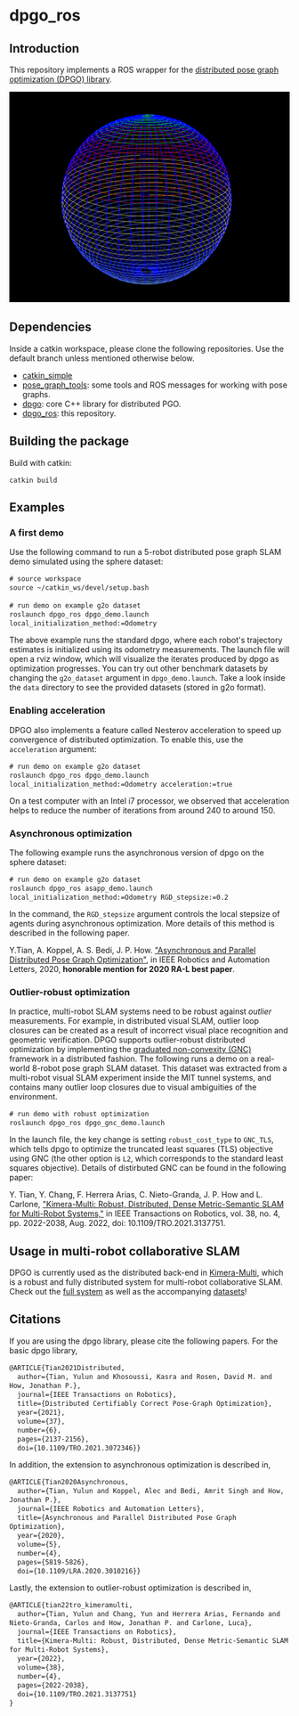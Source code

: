 # dpgo_ros

## Introduction
This repository implements a ROS wrapper for the [distributed pose graph optimization (DPGO) library](https://github.com/mit-acl/dpgo).

<img src="data/sphere_screenshot.png" width="700">

## Dependencies
Inside a catkin workspace, please clone the following repositories. Use the default branch unless mentioned otherwise below.
* [catkin_simple](https://github.com/catkin/catkin_simple)
* [pose_graph_tools](https://github.com/MIT-SPARK/pose_graph_tools): some tools and ROS messages for working with pose graphs.
* [dpgo](https://github.com/mit-acl/dpgo): core C++ library for distributed PGO. 
* [dpgo_ros](https://github.com/mit-acl/dpgo_ros): this repository.

## Building the package

Build with catkin:
```
catkin build
```

## Examples

### A first demo

Use the following command to run a 5-robot distributed pose graph SLAM demo simulated using the sphere dataset:
```
# source workspace
source ~/catkin_ws/devel/setup.bash

# run demo on example g2o dataset
roslaunch dpgo_ros dpgo_demo.launch local_initialization_method:=Odometry
```

The above example runs the standard dpgo, where each robot's trajectory estimates is initialized using its odometry measurements. The launch file will open a rviz window, which will visualize the iterates produced by dpgo as optimization progresses. You can try out other benchmark datasets by changing the `g2o_dataset` argument in `dpgo_demo.launch`. Take a look inside the `data` directory to see the provided datasets (stored in g2o format).

### Enabling acceleration

DPGO also implements a feature called Nesterov acceleration to speed up convergence of distributed optimization. To enable this, use the `acceleration` argument:
```
# run demo on example g2o dataset
roslaunch dpgo_ros dpgo_demo.launch local_initialization_method:=Odometry acceleration:=true
```
On a test computer with an Intel i7 processor, we observed that acceleration helps to reduce the number of iterations from around 240 to around 150.


### Asynchronous optimization

The following example runs the asynchronous version of dpgo on the sphere dataset:
```
# run demo on example g2o dataset
roslaunch dpgo_ros asapp_demo.launch local_initialization_method:=Odometry RGD_stepsize:=0.2
```
In the command, the `RGD_stepsize` argument controls the local stepsize of agents during asynchronous optimization. More details of this method is described in the following paper.

Y.Tian, A. Koppel, A. S. Bedi, J. P. How.  ["Asynchronous and Parallel Distributed Pose Graph Optimization"](https://arxiv.org/abs/2003.03281), in IEEE Robotics and Automation Letters, 2020, **honorable mention for 2020 RA-L best paper**. 


### Outlier-robust optimization

In practice, multi-robot SLAM systems need to be robust against *outlier* measurements. For example, in distributed visual SLAM, outlier loop closures can be created as a result of incorrect visual place recognition and geometric verification. DPGO supports outlier-robust distributed optimization by implementing the [graduated non-convexity (GNC)](https://ieeexplore.ieee.org/document/8957085) framework in a distributed fashion. The following runs a demo on a real-world 8-robot pose graph SLAM dataset. This dataset was extracted from a multi-robot visual SLAM experiment inside the MIT tunnel systems, and contains many outlier loop closures due to visual ambiguities of the environment.
```
# run demo with robust optimization
roslaunch dpgo_ros dpgo_gnc_demo.launch
```

In the launch file, the key change is setting `robust_cost_type` to `GNC_TLS`, which tells dpgo to optimize the truncated least squares (TLS) objective using GNC (the other option is `L2`, which corresponds to the standard least squares objective). Details of distirbuted GNC can be found in the following paper:

Y. Tian, Y. Chang, F. Herrera Arias, C. Nieto-Granda, J. P. How and L. Carlone, ["Kimera-Multi: Robust, Distributed, Dense Metric-Semantic SLAM for Multi-Robot Systems,"](https://arxiv.org/abs/2106.14386) in IEEE Transactions on Robotics, vol. 38, no. 4, pp. 2022-2038, Aug. 2022, doi: 10.1109/TRO.2021.3137751.

## Usage in multi-robot collaborative SLAM

DPGO is currently used as the distributed back-end in [Kimera-Multi](https://github.com/MIT-SPARK/Kimera-Multi), which is a robust and fully distributed system for multi-robot collaborative SLAM. Check out the [full system](https://github.com/MIT-SPARK/Kimera-Multi) as well as the accompanying [datasets](https://github.com/MIT-SPARK/Kimera-Multi-Data)!

## Citations

If you are using the dpgo library, please cite the following papers. For the basic dpgo library,
```
@ARTICLE{Tian2021Distributed,
  author={Tian, Yulun and Khosoussi, Kasra and Rosen, David M. and How, Jonathan P.},
  journal={IEEE Transactions on Robotics}, 
  title={Distributed Certifiably Correct Pose-Graph Optimization}, 
  year={2021},
  volume={37},
  number={6},
  pages={2137-2156},
  doi={10.1109/TRO.2021.3072346}}
```
In addition, the extension to asynchronous optimization is described in,
```
@ARTICLE{Tian2020Asynchronous,
  author={Tian, Yulun and Koppel, Alec and Bedi, Amrit Singh and How, Jonathan P.},
  journal={IEEE Robotics and Automation Letters}, 
  title={Asynchronous and Parallel Distributed Pose Graph Optimization}, 
  year={2020},
  volume={5},
  number={4},
  pages={5819-5826},
  doi={10.1109/LRA.2020.3010216}}
```
Lastly, the extension to outlier-robust optimization is described in,
```
@ARTICLE{tian22tro_kimeramulti,
  author={Tian, Yulun and Chang, Yun and Herrera Arias, Fernando and Nieto-Granda, Carlos and How, Jonathan P. and Carlone, Luca},
  journal={IEEE Transactions on Robotics}, 
  title={Kimera-Multi: Robust, Distributed, Dense Metric-Semantic SLAM for Multi-Robot Systems}, 
  year={2022},
  volume={38},
  number={4},
  pages={2022-2038},
  doi={10.1109/TRO.2021.3137751}
}
```


